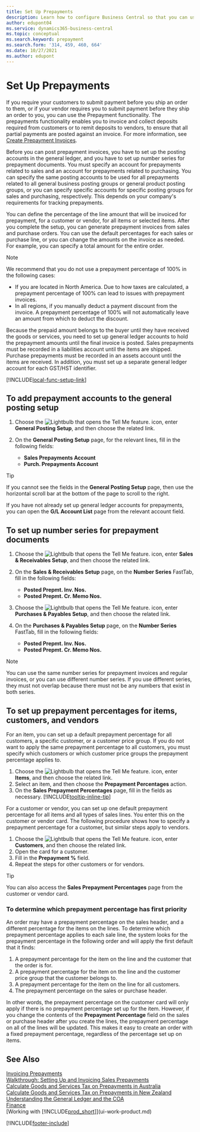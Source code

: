 ```yaml
---
title: Set Up Prepayments
description: Learn how to configure Business Central so that you can use prepayments to invoice and collect deposits from customers and remit deposits to vendors.
author: edupont04
ms.service: dynamics365-business-central
ms.topic: conceptual
ms.search.keyword: prepayment
ms.search.form: '314, 459, 460, 664'
ms.date: 10/27/2021
ms.author: edupont
---
```

# <a name="set-up-prepayments"></a>Set Up Prepayments

If you require your customers to submit payment before you ship an order to them, or if your vendor requires you to submit payment before they ship an order to you, you can use the Prepayment functionality. The prepayments functionality enables you to invoice and collect deposits required from customers or to remit deposits to vendors, to ensure that all partial payments are posted against an invoice. For more information, see [Create Prepayment Invoices](finance-how-to-create-prepayment-invoices.md).

Before you can post prepayment invoices, you have to set up the posting accounts in the general ledger, and you have to set up number series for prepayment documents. You must specify an account for prepayments related to sales and an account for prepayments related to purchasing. You can specify the same posting accounts to be used for all prepayments related to all general business posting groups or general product posting groups, or you can specify specific accounts for specific posting groups for sales and purchasing, respectively. This depends on your company's requirements for tracking prepayments.  

You can define the percentage of the line amount that will be invoiced for prepayment, for a customer or vendor, for all items or selected items. After you complete the setup, you can generate prepayment invoices from sales and purchase orders. You can use the default percentages for each sales or purchase line, or you can change the amounts on the invoice as needed. For example, you can specify a total amount for the entire order.  

> [!NOTE]
> We recommend that you do not use a prepayment percentage of 100% in the following cases:
>
> * If you are located in North America. Due to how taxes are calculated, a prepayment percentage of 100% can lead to issues with prepayment invoices.
> * In all regions, if you manually deduct a payment discount from the invoice. A prepayment percentage of 100% will not automatically leave an amount from which to deduct the discount. 

Because the prepaid amount belongs to the buyer until they have received the goods or services, you need to set up general ledger accounts to hold the prepayment amounts until the final invoice is posted. Sales prepayments must be recorded in a liabilities account until the items are shipped. Purchase prepayments must be recorded in an assets account until the items are received. In addition, you must set up a separate general ledger account for each GST/HST identifier.  

[!INCLUDE[local-func-setup-link](includes/local-func-setup-link.md)]

## <a name="to-add-prepayment-accounts-to-the-general-posting-setup"></a>To add prepayment accounts to the general posting setup  

1. Choose the ![Lightbulb that opens the Tell Me feature.](media/ui-search/search_small.png "Tell me what you want to do") icon, enter **General Posting Setup**, and then choose the related link.
2. On the **General Posting Setup** page, for the relevant lines, fill in the following fields:  

    * **Sales Prepayments Account**  
    * **Purch. Prepayments Account**  

> [!TIP]
> If you cannot see the fields in the **General Posting Setup** page, then use the horizontal scroll bar at the bottom of the page to scroll to the right.  

If you have not already set up general ledger accounts for prepayments, you can open the **G/L Account List** page from the relevant account field.  

## <a name="to-set-up-number-series-for-prepayment-documents"></a>To set up number series for prepayment documents  

1. Choose the ![Lightbulb that opens the Tell Me feature.](media/ui-search/search_small.png "Tell me what you want to do") icon, enter **Sales & Receivables Setup**, and then choose the related link.
2. On the **Sales & Receivables Setup** page, on the **Number Series** FastTab, fill in the following fields:  

   * **Posted Prepmt. Inv. Nos.**
   * **Posted Prepmt. Cr. Memo Nos.**

3. Choose the ![Lightbulb that opens the Tell Me feature.](media/ui-search/search_small.png "Tell me what you want to do") icon, enter **Purchases & Payables Setup**, and then choose the related link.
4. On the **Purchases & Payables Setup** page, on the **Number Series** FastTab, fill in the following fields:

    * **Posted Prepmt. Inv. Nos.**
    * **Posted Prepmt. Cr. Memo Nos.**

> [!NOTE]  
> You can use the same number series for prepayment invoices and regular invoices, or you can use different number series. If you use different series, they must not overlap because there must not be any numbers that exist in both series.  

## <a name="to-set-up-prepayment-percentages-for-items-customers-and-vendors"></a>To set up prepayment percentages for items, customers, and vendors

For an item, you can set up a default prepayment percentage for all customers, a specific customer, or a customer price group. If you do not want to apply the same prepayment percentage to all customers, you must specify which customers or which customer price groups the prepayment percentage applies to.

1. Choose the ![Lightbulb that opens the Tell Me feature.](media/ui-search/search_small.png "Tell me what you want to do") icon, enter **Items**, and then choose the related link.
2. Select an item, and then choose the **Prepayment Percentages** action.  
3. On the **Sales Prepayment Percentages** page, fill in the fields as necessary. [!INCLUDE[tooltip-inline-tip](includes/tooltip-inline-tip_md.md)]

For a customer or vendor, you can set up one default prepayment percentage for all items and all types of sales lines. You enter this on the customer or vendor card. The following procedure shows how to specify a prepayment percentage for a customer, but similar steps apply to vendors.  

1. Choose the ![Lightbulb that opens the Tell Me feature.](media/ui-search/search_small.png "Tell me what you want to do") icon, enter **Customers**, and then choose the related link.
2. Open the card for a customer.
3. Fill in the **Prepayment %** field.
4. Repeat the steps for other customers or for vendors.  

> [!TIP]
> You can also access the **Sales Prepayment Percentages** page from the customer or vendor card.

### <a name="to-determine-which-prepayment-percentage-has-first-priority"></a>To determine which prepayment percentage has first priority  

An order may have a prepayment percentage on the sales header, and a different percentage for the items on the lines. To determine which prepayment percentage applies to each sale line, the system looks for the prepayment percentage in the following order and will apply the first default that it finds:  

1. A prepayment percentage for the item on the line and the customer that the order is for.  
2. A prepayment percentage for the item on the line and the customer price group that the customer belongs to.  
3. A prepayment percentage for the item on the line for all customers.  
4. The prepayment percentage on the sales or purchase header.  

In other words, the prepayment percentage on the customer card will only apply if there is no prepayment percentage set up for the item. However, if you change the contents of the **Prepayment Percentage** field on the sales or purchase header after you create the lines, the prepayment percentage on all of the lines will be updated. This makes it easy to create an order with a fixed prepayment percentage, regardless of the percentage set up on items.

## <a name="see-also"></a>See Also  

[Invoicing Prepayments](finance-invoice-prepayments.md)  
[Walkthrough: Setting Up and Invoicing Sales Prepayments](walkthrough-setting-up-and-invoicing-sales-prepayments.md)  
[Calculate Goods and Services Tax on Prepayments in Australia](LocalFunctionality/Australia/how-to-calculate-goods-and-services-tax-on-prepayments.md)  
[Calculate Goods and Services Tax on Prepayments in New Zealand](LocalFunctionality/NewZealand/how-to-calculate-goods-and-services-tax-on-prepayments.md)  
[Understanding the General Ledger and the COA](finance-general-ledger.md)  
[Finance](finance.md)  
[Working with [!INCLUDE[prod_short](includes/prod_short.md)]](ui-work-product.md)


[!INCLUDE[footer-include](includes/footer-banner.md)]